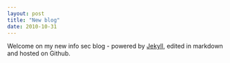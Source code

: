 ```yaml
---
layout: post
title: "New blog"
date: 2010-10-31
---
```


Welcome on my new info sec blog - powered by [Jekyll](http://jekyllrb.com), edited in markdown and hosted on Github.

